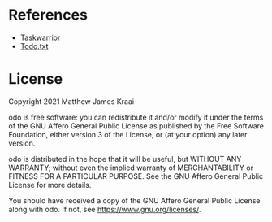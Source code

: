 # References

* [Taskwarrior](https://taskwarrior.org/)
* [Todo.txt](http://todotxt.org/)

# License

Copyright 2021 Matthew James Kraai

odo is free software: you can redistribute it and/or modify it under
the terms of the GNU Affero General Public License as published by the
Free Software Foundation, either version 3 of the License, or (at your
option) any later version.

odo is distributed in the hope that it will be useful, but WITHOUT ANY
WARRANTY; without even the implied warranty of MERCHANTABILITY or
FITNESS FOR A PARTICULAR PURPOSE.  See the GNU Affero General Public
License for more details.

You should have received a copy of the GNU Affero General Public
License along with odo.  If not, see <https://www.gnu.org/licenses/>.
